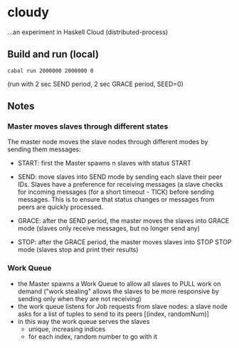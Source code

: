 # cloudy

...an experiment in Haskell Cloud (distributed-process)

## Build and run (local)

	cabal run 2000000 2000000 0

(run with 2 sec SEND period, 2 sec GRACE period, SEED=0)
	  
## Notes

### Master moves slaves through different states

The master node moves the slave nodes through different modes by sending them messages:

* START: first the Master spawns n slaves with status START

* SEND: move slaves into SEND mode by sending each slave their peer IDs. Slaves have a preference for receiving messages (a slave checks for incoming messages (for a short timeout - TICK) before sending messages. This is to ensure that status changes or messages from peers are quickly processed. 

* GRACE: after the SEND period, the master moves the slaves into GRACE mode (slaves only receive messages, but no longer send any)
* STOP: after the GRACE period, the master moves slaves into STOP STOP mode (slaves stop and print their results)

### Work Queue
* the Master spawns a Work Queue to allow all slaves to PULL work on demand ("work stealing" allows the slaves to be more responsive by sending only when they are not receiving)
* the work queue listens for Job requests from slave nodes: a slave node asks for a list of tuples to send to its peers [(index, randomNum)]
* in this way the work queue serves the slaves
	* unique, increasing indices
	* for each index, random number to go with it

